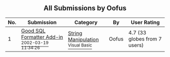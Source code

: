 ﻿<div align="center">

## All Submissions by Oofus

</div>

No.  | Submission | Category | By   | User Rating
---- | ---------- | -------- | ---- | -----------
1 | [Good SQL Formatter Add\-in<br /><sup>2002-03-19 11:34:26</sup>](https://github.com/Planet-Source-Code/oofus-good-sql-formatter-add-in__1-32822) | [String Manipulation<br /><sup>Visual Basic</sup>](../ByCategory/string-manipulation__1-5.md) | Oofus | 4.7 (33 globes from 7 users)
